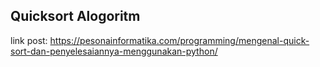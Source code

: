 ## Quicksort Alogoritm

link post: https://pesonainformatika.com/programming/mengenal-quick-sort-dan-penyelesaiannya-menggunakan-python/